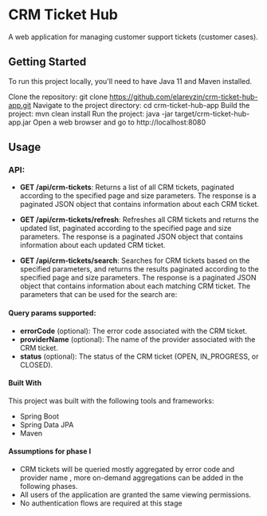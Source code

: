 # CRM Ticket Hub
A web application for managing customer support tickets (customer cases).

## Getting Started
To run this project locally, you'll need to have Java 11 and Maven installed.

Clone the repository: git clone https://github.com/elarevzin/crm-ticket-hub-app.git
Navigate to the project directory: cd crm-ticket-hub-app
Build the project: mvn clean install
Run the project: java -jar target/crm-ticket-hub-app.jar
Open a web browser and go to http://localhost:8080

## Usage
### API:
- **GET /api/crm-tickets**: Returns a list of all CRM tickets, paginated according to the specified page and size parameters. The response is a paginated JSON object that contains information about each CRM ticket.

- **GET /api/crm-tickets/refresh**: Refreshes all CRM tickets and returns the updated list, paginated according to the specified page and size parameters. The response is a paginated JSON object that contains information about each updated CRM ticket.

- **GET /api/crm-tickets/search**: Searches for CRM tickets based on the specified parameters, and returns the results paginated according to the specified page and size parameters. The response is a paginated JSON object that contains information about each matching CRM ticket. The parameters that can be used for the search are:

#### Query params supported:
- **errorCode** (optional): The error code associated with the CRM ticket.
- **providerName** (optional): The name of the provider associated with the CRM ticket.
- **status** (optional): The status of the CRM ticket (OPEN, IN_PROGRESS, or CLOSED).

#### Built With
This project was built with the following tools and frameworks:

- Spring Boot
- Spring Data JPA
- Maven

#### Assumptions for phase I

- CRM tickets will be queried mostly aggregated by error code and provider name , more on-demand aggregations can be added in the following phases.
- All users of the application are granted the same viewing permissions.
- No authentication flows are required at this stage
